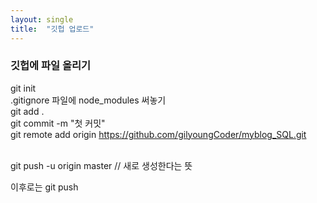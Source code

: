 ```yaml
---
layout: single
title:  "깃헙 업로드"
---
```


### 깃헙에 파일 올리기

git init <br/>
.gitignore 파일에 node_modules 써놓기 <br/>
git add . <br/>
git commit -m "첫 커밋" <br/>
git remote add origin https://github.com/gilyoungCoder/myblog_SQL.git <br/><br/>

git push -u origin master // 새로 생성한다는 뜻<br/>

이후로는 git push
